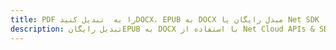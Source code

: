 ---title: PDF را به  تبدیل کنیدDOCX، EPUB به DOCX مبدل رایگان یا Net SDKdescription: تبدیل رایگانEPUB به DOCX با استفاده از Net Cloud APIs & SDK همچنین اسناد PDF را در Cloud ایجاد، ویرایش و رندر کنید.---
